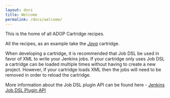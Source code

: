 ```yaml
---
layout: docs
title: Welcome
permalink: /docs/welcome/
---
```

This is the home of all ADOP Cartridge recipes.

All the recipes, as an example take the _[Java](https://github.com/Accenture/adop-cartridge-java)_ cartridge.

When developing a cartridge, it is recommended that Job DSL be used in favor of XML to write your Jenkins jobs. If your cartridge only uses Job DSL a cartridge can be loaded multiple times without having to create a new project. However, if your cartridge loads XML then the jobs will need to be removed in order to reload the cartridge.

More information about the Job DSL plugin API can be found here - [Jenkins Job DSL Plugin API](https://jenkinsci.github.io/job-dsl-plugin/#)
